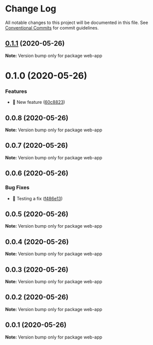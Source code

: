 # Change Log

All notable changes to this project will be documented in this file.
See [Conventional Commits](https://conventionalcommits.org) for commit guidelines.

## [0.1.1](https://github.com/visdesignlab/upset2dep/compare/web-app@0.1.0...web-app@0.1.1) (2020-05-26)

**Note:** Version bump only for package web-app





# 0.1.0 (2020-05-26)


### Features

* 🎸 New feature ([60c8823](https://github.com/visdesignlab/upset2dep/commit/60c8823d56a3ee4e506f176719721a5f6126e3a3))





## 0.0.8 (2020-05-26)

**Note:** Version bump only for package web-app





## 0.0.7 (2020-05-26)

**Note:** Version bump only for package web-app





## 0.0.6 (2020-05-26)


### Bug Fixes

* 🐛 Testing a fix ([f486e13](https://github.com/visdesignlab/upset2dep/commit/f486e133b1b47e26171979da052083b720a1aa05))





## 0.0.5 (2020-05-26)

**Note:** Version bump only for package web-app





## 0.0.4 (2020-05-26)

**Note:** Version bump only for package web-app





## 0.0.3 (2020-05-26)

**Note:** Version bump only for package web-app





## 0.0.2 (2020-05-26)

**Note:** Version bump only for package web-app





## 0.0.1 (2020-05-26)

**Note:** Version bump only for package web-app
